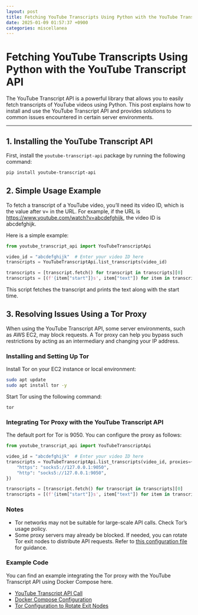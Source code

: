 ```yaml
---
layout: post
title: Fetching YouTube Transcripts Using Python with the YouTube Transcript API
date: 2025-01-09 01:57:37 +0900
categories: miscellanea
---
```


# Fetching YouTube Transcripts Using Python with the YouTube Transcript API

The YouTube Transcript API is a powerful library that allows you to easily fetch transcripts of YouTube videos using Python. This post explains how to install and use the YouTube Transcript API and provides solutions to common issues encountered in certain server environments.

---

## 1. Installing the YouTube Transcript API

First, install the `youtube-transcript-api` package by running the following command:

```bash
pip install youtube-transcript-api
```

## 2. Simple Usage Example

To fetch a transcript of a YouTube video, you’ll need its video ID, which is the value after v= in the URL. For example, if the URL is https://www.youtube.com/watch?v=abcdefghijk, the video ID is abcdefghijk.

Here is a simple example:
```python
from youtube_transcript_api import YouTubeTranscriptApi

video_id = "abcdefghijk"  # Enter your video ID here
transcripts = YouTubeTranscriptApi.list_transcripts(video_id)

transcripts = [transcript.fetch() for transcript in transcripts][0]
transcripts = [(f'{item["start"]}s', item["text"]) for item in transcripts]
```

This script fetches the transcript and prints the text along with the start time.

## 3. Resolving Issues Using a Tor Proxy

When using the YouTube Transcript API, some server environments, such as AWS EC2, may block requests. A Tor proxy can help you bypass such restrictions by acting as an intermediary and changing your IP address.

### Installing and Setting Up Tor

Install Tor on your EC2 instance or local environment:
```bash
sudo apt update
sudo apt install tor -y
```
Start Tor using the following command:
```
tor
```
### Integrating Tor Proxy with the YouTube Transcript API

The default port for Tor is 9050. You can configure the proxy as follows:
```python
from youtube_transcript_api import YouTubeTranscriptApi

video_id = "abcdefghijk"  # Enter your video ID here
transcripts = YouTubeTranscriptApi.list_transcripts(video_id, proxies={
    "https": "socks5://127.0.0.1:9050",
    "http": "socks5://127.0.0.1:9050",
})

transcripts = [transcript.fetch() for transcript in transcripts][0]
transcripts = [(f'{item["start"]}s', item["text"]) for item in transcripts]
```

### Notes
- Tor networks may not be suitable for large-scale API calls. Check Tor’s usage policy.
- Some proxy servers may already be blocked. If needed, you can rotate Tor exit nodes to distribute API requests. Refer to [this configuration file](https://github.com/dss99911/llm-slack-bot/blob/401746c82aca34798e5bb0dc9eba123722b410bd/torrc#L1-L2) for guidance.

### Example Code

You can find an example integrating the Tor proxy with the YouTube Transcript API using Docker Compose here.
- [YouTube Transcript API Call](https://github.com/dss99911/llm-slack-bot/blob/8b178cf8eada582f8cb877f607e2fde5fae54b50/tools/tools.py#L36-L46)
- [Docker Compose Configuration](https://github.com/dss99911/llm-slack-bot/blob/401746c82aca34798e5bb0dc9eba123722b410bd/docker-compose.yml#L3-L10)
- [Tor Configuration to Rotate Exit Nodes](https://github.com/dss99911/llm-slack-bot/blob/401746c82aca34798e5bb0dc9eba123722b410bd/torrc)

